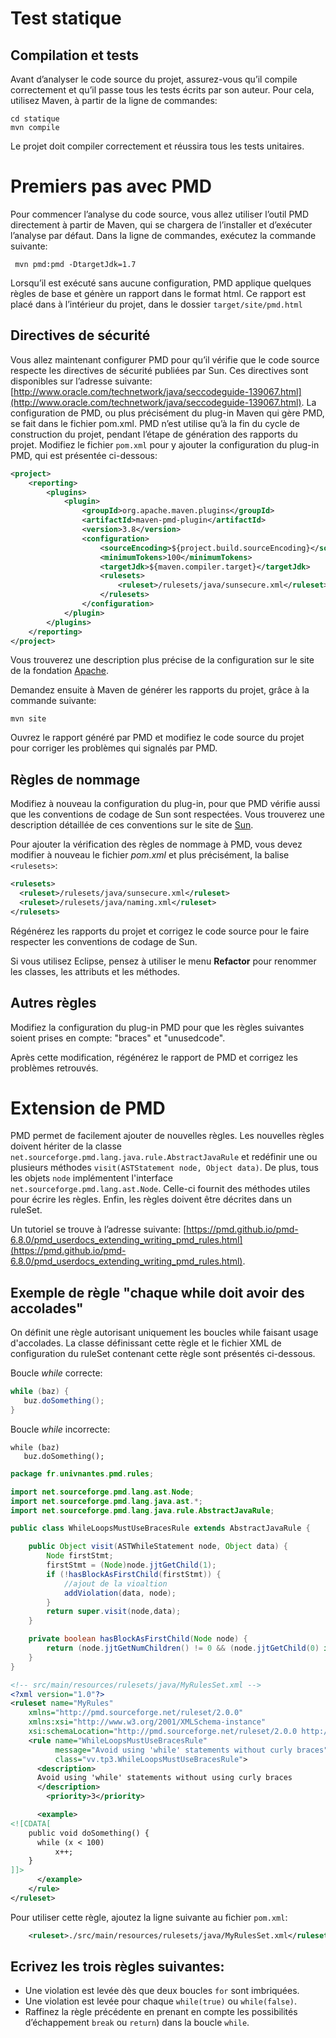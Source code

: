 
# Test statique

## Compilation et tests
Avant d’analyser le code source du projet, assurez-vous qu’il compile correctement et qu’il passe tous les tests
écrits par son auteur. 
Pour cela, utilisez Maven, à partir de la ligne de commandes:

    cd statique
    mvn compile

Le projet doit compiler correctement et réussira tous les tests unitaires.

# Premiers pas avec PMD
Pour commencer l’analyse du code source, vous allez utiliser l’outil PMD directement à partir de Maven, qui se
chargera de l’installer et d’exécuter l’analyse par défaut.
Dans la ligne de commandes, exécutez la commande suivante:

     mvn pmd:pmd -DtargetJdk=1.7

Lorsqu’il est exécuté sans aucune configuration, PMD applique quelques règles de base et génère un rapport dans
le format html. Ce rapport est placé dans à l’intérieur du projet, dans le dossier `target/site/pmd.html`

## Directives de sécurité
Vous allez maintenant configurer PMD pour qu’il vérifie que le code source respecte les directives de sécurité publiées par Sun. Ces directives sont disponibles sur l’adresse suivante: 
[http://www.oracle.com/technetwork/java/seccodeguide-139067.html](http://www.oracle.com/technetwork/java/seccodeguide-139067.html).
La configuration de PMD, ou plus précisément du plug-in Maven qui gère PMD, se fait dans le fichier pom.xml.
PMD n’est utilise qu’à la fin du cycle de construction du projet, pendant l’étape de génération des rapports du projet.
Modifiez le fichier `pom.xml` pour y ajouter la configuration du plug-in PMD, qui est présentée ci-dessous:

```xml
<project>
	<reporting>
		<plugins>
            <plugin>
                <groupId>org.apache.maven.plugins</groupId>
                <artifactId>maven-pmd-plugin</artifactId>
                <version>3.8</version>
                <configuration>
                    <sourceEncoding>${project.build.sourceEncoding}</sourceEncoding>
                    <minimumTokens>100</minimumTokens>
                    <targetJdk>${maven.compiler.target}</targetJdk>
                    <rulesets>
                        <ruleset>/rulesets/java/sunsecure.xml</ruleset>
                    </rulesets>
                </configuration>
            </plugin>
		</plugins>
	</reporting>
</project>
```


Vous trouverez une description plus précise de la configuration sur le site de la fondation [Apache](http://maven.apache.org/plugins/maven-pmd-plugin/).

Demandez ensuite à Maven de générer les rapports du projet, grâce à la commande suivante:

    mvn site

Ouvrez le rapport généré par PMD et modifiez le code source du projet pour corriger les problèmes qui signalés par PMD.

## Règles de nommage
Modifiez à nouveau la configuration du plug-in, pour que PMD vérifie aussi que les conventions de codage de Sun sont respectées. Vous trouverez une description détaillée de ces conventions sur le site de [Sun](http://java.sun.com/docs/codeconv/).

Pour ajouter la vérification des règles de nommage à PMD, vous devez modifier à nouveau le fichier *pom.xml* et plus précisément, la balise `<rulesets>`:

```xml
<rulesets>
  <ruleset>/rulesets/java/sunsecure.xml</ruleset>
  <ruleset>/rulesets/java/naming.xml</ruleset>
</rulesets>
```


Régénérez les rapports du projet et corrigez le code source pour le faire respecter les conventions de codage de Sun.

Si vous utilisez Eclipse, pensez à utiliser le menu **Refactor** pour renommer les classes, les attributs et les méthodes.


## Autres règles
Modifiez la configuration du plug-in PMD pour que les règles suivantes soient prises en compte: "braces" et "unusedcode".

Après cette modification, régénérez le rapport de PMD et corrigez les problèmes retrouvés. 

# Extension de PMD

PMD permet de facilement ajouter de nouvelles règles. 
Les nouvelles règles doivent hériter de la classe `net.sourceforge.pmd.lang.java.rule.AbstractJavaRule` et redéfinir une ou plusieurs méthodes `visit(ASTStatement node, Object data)`. De plus, tous les objets `node` implémentent l'interface `net.sourceforge.pmd.lang.ast.Node`. Celle-ci  fournit des méthodes utiles pour écrire les règles.  Enfin, les règles doivent être décrites dans un ruleSet. 

Un tutoriel se trouve à l’adresse suivante: [https://pmd.github.io/pmd-6.8.0/pmd_userdocs_extending_writing_pmd_rules.html](https://pmd.github.io/pmd-6.8.0/pmd_userdocs_extending_writing_pmd_rules.html).

## Exemple de règle "chaque while doit avoir des accolades"

On définit une règle autorisant uniquement les boucles while faisant usage d'accolades. La classe définissant cette règle et  le fichier XML de configuration du ruleSet contenant cette règle sont présentés ci-dessous.

Boucle *while* correcte:

```java
while (baz) {
   buz.doSomething();
}
```

Boucle *while* incorrecte:

```
while (baz)
   buz.doSomething();
```


```java
package fr.univnantes.pmd.rules;

import net.sourceforge.pmd.lang.ast.Node;
import net.sourceforge.pmd.lang.java.ast.*;
import net.sourceforge.pmd.lang.java.rule.AbstractJavaRule;

public class WhileLoopsMustUseBracesRule extends AbstractJavaRule {

    public Object visit(ASTWhileStatement node, Object data) {
        Node firstStmt;
        firstStmt = (Node)node.jjtGetChild(1);
        if (!hasBlockAsFirstChild(firstStmt)) {
            //ajout de la vioaltion
            addViolation(data, node);
        }
        return super.visit(node,data);
    }

    private boolean hasBlockAsFirstChild(Node node) {
        return (node.jjtGetNumChildren() != 0 && (node.jjtGetChild(0) instanceof ASTBlock));
    }
}
```



```xml
<!-- src/main/resources/rulesets/java/MyRulesSet.xml -->
<?xml version="1.0"?>
<ruleset name="MyRules"
    xmlns="http://pmd.sourceforge.net/ruleset/2.0.0"
    xmlns:xsi="http://www.w3.org/2001/XMLSchema-instance"
    xsi:schemaLocation="http://pmd.sourceforge.net/ruleset/2.0.0 http://pmd.sourceforge.net/ruleset_2_0_0.xsd">
    <rule name="WhileLoopsMustUseBracesRule"
          message="Avoid using 'while' statements without curly braces"
          class="vv.tp3.WhileLoopsMustUseBracesRule">
      <description>
      Avoid using 'while' statements without using curly braces
      </description>
        <priority>3</priority>

      <example>
<![CDATA[
    public void doSomething() {
      while (x < 100)
          x++;
    }
]]>
      </example>
    </rule>
</ruleset>
```


Pour utiliser cette règle, ajoutez la ligne suivante au fichier `pom.xml`:
​	
```xml
	<ruleset>./src/main/resources/rulesets/java/MyRulesSet.xml</ruleset>
```


## Ecrivez les trois règles suivantes:

* Une violation est levée dès que deux boucles `for` sont imbriquées.
* Une violation est levée pour chaque `while(true)` ou `while(false)`.
* Raffinez la règle précédente en prenant en compte les possibilités d’échappement `break` ou `return`) dans la boucle `while`.



